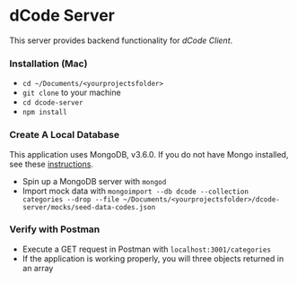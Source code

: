 # dCode Server
This server provides backend functionality for *dCode Client*.

### Installation (Mac)
* `cd ~/Documents/<yourprojectsfolder>`
* `git clone` to your machine
* `cd dcode-server`
* `npm install`

### Create A Local Database
This application uses MongoDB, v3.6.0. If you do not have Mongo installed, see these [instructions](https://docs.mongodb.com/manual/installation/).
* Spin up a MongoDB server with `mongod`
* Import mock data with `mongoimport --db dcode --collection categories --drop --file ~/Documents/<yourprojectsfolder>/dcode-server/mocks/seed-data-codes.json`


### Verify with Postman
* Execute a GET request in Postman with `localhost:3001/categories`
* If the application is working properly, you will three objects returned in an array
